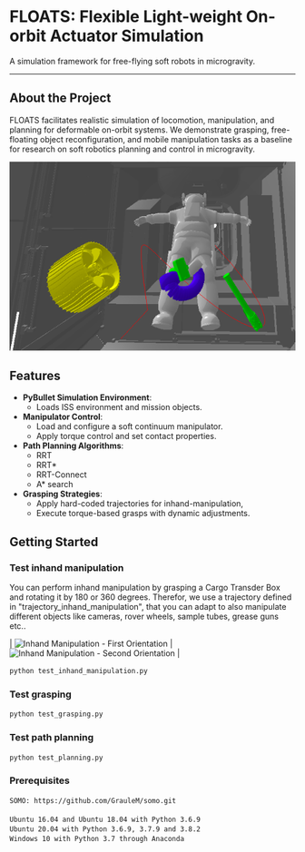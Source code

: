 # FLOATS: Flexible Light-weight On-orbit Actuator Simulation

A simulation framework for free-flying soft robots in microgravity.

---

## About the Project
FLOATS facilitates realistic simulation of locomotion, manipulation, and planning for deformable on-orbit systems.
We demonstrate grasping, free-floating object reconfiguration, and mobile manipulation tasks as a baseline for research on soft robotics planning and control in microgravity.

![Hero Image](./images/hero_image.png)

## Features
- **PyBullet Simulation Environment**:
  - Loads ISS environment and mission objects.
- **Manipulator Control**:
  - Load and configure a soft continuum manipulator.
  - Apply torque control and set contact properties.
- **Path Planning Algorithms**:
  - RRT
  - RRT*
  - RRT-Connect
  - A* search 
- **Grasping Strategies**:
  - Apply hard-coded trajectories for inhand-manipulation, 
  - Execute torque-based grasps with dynamic adjustments.


## Getting Started

  ### Test inhand manipulation 
  You can perform inhand manipulation by grasping a Cargo Transder Box and rotating it by 180 or 360 degrees. Therefor, we use a trajectory defined in "trajectory_inhand_manipulation", that you can       adapt to also manipulate different objects like cameras, rover wheels, sample tubes, grease guns etc..

  | ![Inhand Manipulation - First Orientation](./assets/inhand_manipulation_1.png)   | ![Inhand Manipulation - Second Orientation](./assets/inhand_manipulation_2.png)   |
  
  ```bash
  python test_inhand_manipulation.py
  ```

  ### Test grasping 
  ```bash
  python test_grasping.py
  ```

  ### Test path planning 
  ```bash
  python test_planning.py
  ```


### Prerequisites
```bash
SOMO: https://github.com/GrauleM/somo.git

Ubuntu 16.04 and Ubuntu 18.04 with Python 3.6.9
Ubuntu 20.04 with Python 3.6.9, 3.7.9 and 3.8.2
Windows 10 with Python 3.7 through Anaconda

```
